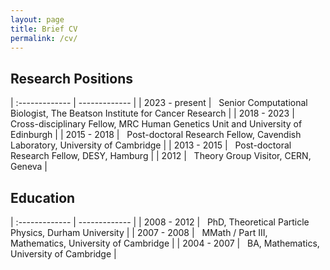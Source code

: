 ```yaml
---
layout: page
title: Brief CV
permalink: /cv/
---
```


## Research Positions

| :------------- | ------------- |
| 2023 - present | &nbsp; Senior Computational Biologist, The Beatson Institute for Cancer Research |
| 2018 - 2023 | &nbsp; Cross-disciplinary Fellow, MRC Human Genetics Unit and University of Edinburgh |
| 2015 - 2018 | &nbsp; Post-doctoral Research Fellow, Cavendish Laboratory, University of Cambridge |
| 2013 - 2015 | &nbsp; Post-doctoral Research Fellow, DESY, Hamburg |
| 2012 | &nbsp; Theory Group Visitor, CERN, Geneva |

## Education

| :------------- | ------------- |
| 2008 - 2012 | &nbsp; PhD, Theoretical Particle Physics, Durham University |
| 2007 - 2008 | &nbsp; MMath / Part III, Mathematics, University of Cambridge |
| 2004 - 2007 | &nbsp; BA, Mathematics, University of Cambridge |
